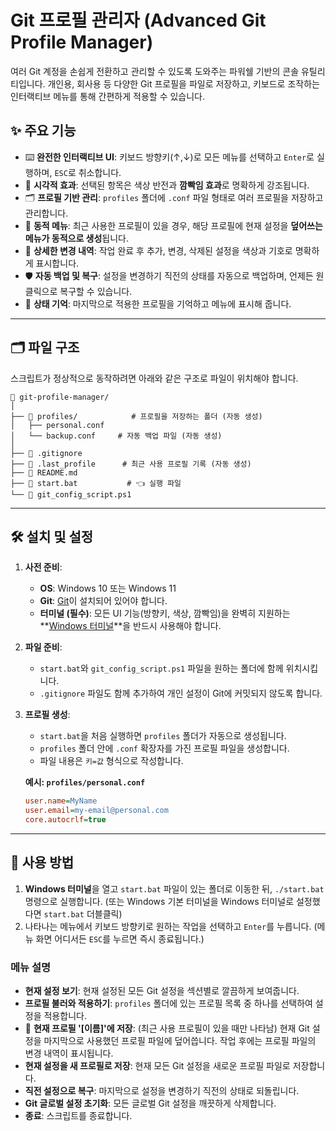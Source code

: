 # Git 프로필 관리자 (Advanced Git Profile Manager)

여러 Git 계정을 손쉽게 전환하고 관리할 수 있도록 도와주는 파워쉘 기반의 콘솔 유틸리티입니다. 개인용, 회사용 등 다양한 Git 프로필을 파일로 저장하고, 키보드로 조작하는 인터랙티브 메뉴를 통해 간편하게 적용할 수 있습니다.

## ✨ 주요 기능

  - ⌨️ **완전한 인터랙티브 UI**: 키보드 방향키(↑,↓)로 모든 메뉴를 선택하고 `Enter`로 실행하며, `ESC`로 취소합니다.
  - 🎨 **시각적 효과**: 선택된 항목은 색상 반전과 **깜빡임 효과**로 명확하게 강조됩니다.
  - 🗂️ **프로필 기반 관리**: `profiles` 폴더에 `.conf` 파일 형태로 여러 프로필을 저장하고 관리합니다.
  - 💾 **동적 메뉴**: 최근 사용한 프로필이 있을 경우, 해당 프로필에 현재 설정을 **덮어쓰는 메뉴가 동적으로 생성**됩니다.
  - 🔄 **상세한 변경 내역**: 작업 완료 후 추가, 변경, 삭제된 설정을 색상과 기호로 명확하게 표시합니다.
  - 🛡️ **자동 백업 및 복구**: 설정을 변경하기 직전의 상태를 자동으로 백업하며, 언제든 원클릭으로 복구할 수 있습니다.
  - 🧠 **상태 기억**: 마지막으로 적용한 프로필을 기억하고 메뉴에 표시해 줍니다.

-----

## 🗂️ 파일 구조

스크립트가 정상적으로 동작하려면 아래와 같은 구조로 파일이 위치해야 합니다.

```
📁 git-profile-manager/
│
├── 📂 profiles/            # 프로필을 저장하는 폴더 (자동 생성)
│   ├── personal.conf
│   └── backup.conf     # 자동 백업 파일 (자동 생성)
│
├── 📜 .gitignore
├── 📜 .last_profile      # 최근 사용 프로필 기록 (자동 생성)
├── 📜 README.md
├── 📜 start.bat           # 👈 실행 파일
└── 📜 git_config_script.ps1
```

-----

## 🛠️ 설치 및 설정

1.  **사전 준비**:

      - **OS**: Windows 10 또는 Windows 11
      - **Git**: [Git](https://git-scm.com/)이 설치되어 있어야 합니다.
      - **터미널 (필수)**: 모든 UI 기능(방향키, 색상, 깜빡임)을 완벽히 지원하는 \*\*[Windows 터미널](https://aka.ms/terminal)\*\*을 반드시 사용해야 합니다.

2.  **파일 준비**:

      - `start.bat`와 `git_config_script.ps1` 파일을 원하는 폴더에 함께 위치시킵니다.
      - `.gitignore` 파일도 함께 추가하여 개인 설정이 Git에 커밋되지 않도록 합니다.

3.  **프로필 생성**:

      - `start.bat`을 처음 실행하면 `profiles` 폴더가 자동으로 생성됩니다.
      - `profiles` 폴더 안에 `.conf` 확장자를 가진 프로필 파일을 생성합니다.
      - 파일 내용은 `키=값` 형식으로 작성합니다.

    **예시: `profiles/personal.conf`**

    ```ini
    user.name=MyName
    user.email=my-email@personal.com
    core.autocrlf=true
    ```

-----

## 🚀 사용 방법

1.  **Windows 터미널**을 열고 `start.bat` 파일이 있는 폴더로 이동한 뒤, `./start.bat` 명령으로 실행합니다. (또는 Windows 기본 터미널을 Windows 터미널로 설정했다면 `start.bat` 더블클릭)
2.  나타나는 메뉴에서 키보드 방향키로 원하는 작업을 선택하고 `Enter`를 누릅니다. (메뉴 화면 어디서든 `ESC`를 누르면 즉시 종료됩니다.)

### 메뉴 설명

  - **현재 설정 보기**: 현재 설정된 모든 Git 설정을 섹션별로 깔끔하게 보여줍니다.
  - **프로필 불러와 적용하기**: `profiles` 폴더에 있는 프로필 목록 중 하나를 선택하여 설정을 적용합니다.
  - 💾 **현재 프로필 '[이름]'에 저장**: (최근 사용 프로필이 있을 때만 나타남) 현재 Git 설정을 마지막으로 사용했던 프로필 파일에 덮어씁니다. 작업 후에는 프로필 파일의 변경 내역이 표시됩니다.
  - **현재 설정을 새 프로필로 저장**: 현재 모든 Git 설정을 새로운 프로필 파일로 저장합니다.
  - **직전 설정으로 복구**: 마지막으로 설정을 변경하기 직전의 상태로 되돌립니다.
  - **Git 글로벌 설정 초기화**: 모든 글로벌 Git 설정을 깨끗하게 삭제합니다.
  - **종료**: 스크립트를 종료합니다.